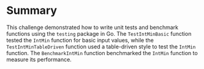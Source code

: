 # Summary

This challenge demonstrated how to write unit tests and benchmark functions using the `testing` package in Go. The `TestIntMinBasic` function tested the `IntMin` function for basic input values, while the `TestIntMinTableDriven` function used a table-driven style to test the `IntMin` function. The `BenchmarkIntMin` function benchmarked the `IntMin` function to measure its performance.
